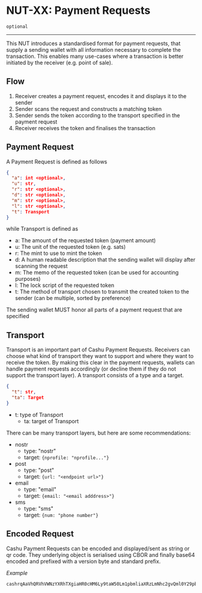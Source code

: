 # NUT-XX: Payment Requests

`optional`

---

This NUT introduces a standardised format for payment requests, that supply a sending wallet with all information necessary to complete the transaction. This enables many use-cases where a transaction is better initiated by the receiver (e.g. point of sale).

## Flow

1. Receiver creates a payment request, encodes it and displays it to the sender
2. Sender scans the request and constructs a matching token
3. Sender sends the token according to the transport specified in the payment request
4. Receiver receives the token and finalises the transaction

## Payment Request

A Payment Request is defined as follows

```json
{
  "a": int <optional>,
  "u": str,
  "r": str <optional>,
  "d": str <optional>,
  "m": str <optional>,
  "l": str <optional>,
  "t": Transport
}
```

while Transport is defined as

- a: The amount of the requested token (payment amount)
- u: The unit of the requested token (e.g. sats)
- r: The mint to use to mint the token
- d: A human readable description that the sending wallet will display after scanning the request
- m: The memo of the requested token (can be used for accounting purposes)
- l: The lock script of the requested token
- t: The method of transport chosen to transmit the created token to the sender (can be multiple, sorted by preference)

The sending wallet MUST honor all parts of a payment request that are specified

## Transport

Transport is an important part of Cashu Payment Requests. Receivers can choose what kind of transport they want to support and where they want to receive the token. By making this clear in the payment requests, wallets can handle payment requests accordingly (or decline them if they do not support the transport layer). A transport consists of a type and a target.

```json
{
  "t": str,
  "ta": Target
}
```

- t: type of Transport
  - ta: target of Transport

There can be many transport layers, but here are some recommendations:

- nostr
  - type: "nostr"
  - target: `{nprofile: "nprofile..."}`
- post
  - type: "post"
  - target: `{url: "<endpoint url>"}`
- email
  - type: "email"
  - target: `{email: "<email adddress>"}`
- sms
  - type: "sms"
  - target: `{num: "phone number"}`

## Encoded Request

Cashu Payment Requests can be encoded and displayed/sent as string or qr code. They underlying object is serialised using CBOR and finally base64 encoded and prefixed with a version byte and standard prefix.

_Example_

```sh
cashrqAaVhQRVhVWNzYXRhTXgiaHR0cHM6Ly9taW50Lm1pbmliaXRzLmNhc2gvQml0Y29pbmFEeCNQbGVzYXNlIHBheSB0aGUgdmVyeSBmaXJzdCBjYXNodSBwcmFUgaJhVGVub3N0cmJUYXhGbnByb2ZpbGUxcXFzZG11cDZlMno2bWNwZXVlNno2a2wwOGhlNDloY2VuNXhucmMzdG5wdncwbWRndGplbWgwc3V4YTBrag
```
